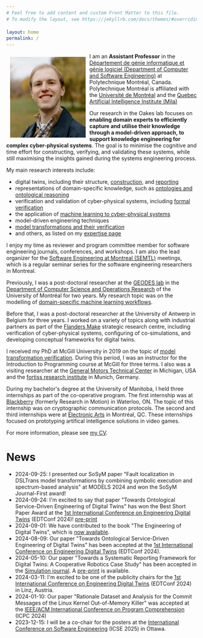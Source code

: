 ```yaml
---
# Feel free to add content and custom Front Matter to this file.
# To modify the layout, see https://jekyllrb.com/docs/themes/#overriding-theme-defaults

layout: home
permalink: /
---
```



<img alt="Bentley Oakes" src="/assets/images/BentleyOakes-headshot.jpg" align="left" style="width:200px; margin: 10px 10px 10px 10px;" />

I am an **Assistant Professor** in the [Département de génie informatique et génie logiciel (Department of Computer and Software Engineering)](https://www.polymtl.ca/gigl/) at Polytechnique Montréal, Canada. Polytechnique Montréal is affiliated with the [Université  de Montréal](https://www.umontreal.ca/) and the [Quebec Artificial Intelligence Institute (Mila)](https://mila.quebec/en)

Our research in the Oakes lab focuses on **enabling domain experts to efficiently capture and utilise their knowledge through a model-driven approach, to support knowledge engineering for complex cyber-physical systems**. The goal is to minimise the cognitive and time effort for constructing, verifying, and validating these systems, while still maximising the insights gained during the systems engineering process.

My main research interests include:
* digital twins, including their structure, [construction](/assets/publications/Oakes2024-Towards_Ontological_Service-Driven_Engineering_of_Digital_Twins.pdf), and [reporting](/assets/publications/Gil2024-Towards_a_Systematic_Reporting_Framework_for_Digital_Twins.pdf)
* representations of domain-specific knowledge, such as [ontologies and ontological reasoning](/assets/publications/Elaasar2023%20-%20openCAESAR%20Balancing%20Agility%20and%20Rigor%20in%20Model-Based%20Systems%20Engineering.pdf)
* verification and validation of cyber-physical systems, including [formal verification](/assets/publications/Bernaerts2019%20-%20Validating%20Industrial%20Requirements%20with%20a%20Contract-Based%20Approach.pdf)
* the application of [machine learning to cyber-physical systems](/assets/publications/Moradi2020%20-%20Exploring%20Fault%20Parameter%20Space%20using%20Reinforcement%20Learning-based%20Fault%20Injection.pdf)
* model-driven engineering techniques
* [model transformations and their verification](/assets/publications/Oakes2018%20-%20A%20Symbolic%20Execution-Based%20Approach%20To%20Model%20Transformation%20Verification%20using%20Structural%20Contracts.pdf)
* and others, as listed on my [expertise page](https://www.polymtl.ca/expertises/en/oakes-bentley)

I enjoy my time as reviewer and program committee member for software engineering journals, conferences, and workshops. I am also the lead organizer for the [Software Engineering at Montreal (SEMTL)](https://semtl.github.io/) meetings, which is a regular seminar series for the software engineering researchers in Montreal.

Previously, I was a post-doctoral researcher at the [GEODES lab](http://geodes.iro.umontreal.ca) in the [Department of Computer Science and Operations Research](https://diro.umontreal.ca/english/home/) of the University of Montréal for two years. My research topic was on the modelling of [domain-specific machine learning workflows](https://doi.org/10.1145/3638243).

Before that, I was a post-doctoral researcher at the University of Antwerp in Belgium for three years. I worked on a variety of topics along with industrial partners as part of the [Flanders Make](https://www.flandersmake.be) strategic research centre, including verification of cyber-physical systems, configuring of co-simulations, and developing conceptual frameworks for digital twins.

I received my PhD at McGill University in 2019 on the topic of [model transformation verification](/assets/publications/Oakes2018%20-%20A%20Symbolic%20Execution-Based%20Approach%20To%20Model%20Transformation%20Verification%20using%20Structural%20Contracts.pdf). During this period, I was an instructor for the Introduction to Programming course at McGill for three terms. I also was a visiting researcher at the [General Motors Technical Center](https://www.gm.com/company/facilities/warren-tech-center) in Michigan, USA and the [fortiss research institute](https://www.fortiss.org/) in Munich, Germany.

During my bachelor's degree at the University of Manitoba, I held three internships as part of the co-operative program. The first internship was at [Blackberry](https://www.blackberry.com) (formerly Research in Motion) in Waterloo, ON. The topic of this internship was on cryptographic communication protocols. The second and third internships were at [Electronic Arts](https://www.ea.com) in Montréal, QC. These internships focused on prototyping artifical intelligence solutions in video games.

For more information, please see [my CV](assets/BOakes-CV.pdf).

# News
* 2024-09-25: I presented our SoSyM paper "Fault localization in DSLTrans model transformations by combining symbolic execution and spectrum-based analysis" at MODELS 2024 and won the SoSyM Journal-First award!
* 2024-09-24: I'm excited to say that paper "Towards Ontological Service-Driven Engineering of Digital Twins" has won the Best Short Paper Award at the [1st International Conference on Engineering Digital Twins](https://conf.researchr.org/home/edtconf-2024) (EDTConf 2024)! [pre-print](/assets/publications/Oakes2024-Towards_Ontological_Service-Driven_Engineering_of_Digital_Twins.pdf)
* 2024-09-01: We have contributed to the book "The Engineering of Digital Twins", which is [now available](https://link.springer.com/book/10.1007/978-3-031-66719-0).
* 2024-08-09: Our paper "Towards Ontological Service-Driven Engineering of Digital Twins" has been accepted at the [1st International Conference on Engineering Digital Twins](https://conf.researchr.org/home/edtconf-2024) (EDTConf 2024). 
* 2024-05-10: Our paper "Towards a Systematic Reporting Framework for Digital Twins: A Cooperative Robotics Case Study" has been accepted in the [Simulation journal](https://doi.org/10.1177/00375497241261406). A [pre-print](/assets/publications/Gil2024-Towards_a_Systematic_Reporting_Framework_for_Digital_Twins.pdf) is available.
* 2024-03-11: I'm excited to be one of the publicity chairs for the [1st International Conference on Engineering Digital Twins](https://conf.researchr.org/home/edtconf-2024) (EDTConf 2024) in Linz, Austria.
* 2024-01-10: Our paper "Rationale Dataset and Analysis for the Commit Messages of the Linux Kernel Out-of-Memory Killer" was accepted at the [IEEE/ACM International Conference on Program Comprehension](https://conf.researchr.org/home/icpc-2024) (ICPC 2024)
* 2023-12-15: I will be a co-chair for the posters at the [International Conference on Software Engineering](https://conf.researchr.org/home/icse-2025) (ICSE 2025) in Ottawa.




<!--The emoji graphics for the favicon are from the open source project Twemoji. The graphics are copyright 2020 Twitter, Inc and other contributors. The graphics are licensed under CC-BY 4.0.-->

